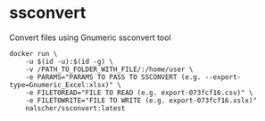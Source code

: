 # ssconvert

Convert files using Gnumeric ssconvert tool

	docker run \
		-u $(id -u):$(id -g) \ 
		-v /PATH_TO_FOLDER_WITH_FILE/:/home/user \
		-e PARAMS="PARAMS TO PASS TO SSCONVERT (e.g. --export-type=Gnumeric_Excel:xlsx)" \
		-e FILETOREAD="FILE TO READ (e.g. export-073fcf16.csv)" \
		-e FILETOWRITE="FILE TO WRITE (e.g. export-073fcf16.xslx)"
		nalscher/ssconvert:latest

